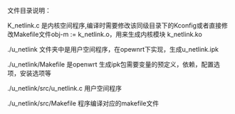文件目录说明：

K_netlink.c 是内核空间程序,编译时需要修改该同级目录下的Kconfig或者直接修改Makefile文件obj-m := k_netlink.o，用来生成内核模块 k_netlink.ko

./u_netlink 文件夹中是用户空间程序，在opewnrt下实现，生成u_netlink.ipk

./u_netlink/Makefile 是openwrt 生成ipk包需要变量的预定义，依赖，配置选项，安装选项等

./u_netlink/src/u_netlink.c    用户空间程序

./u_netlink/src/Makefile       程序编译对应的makefile文件
